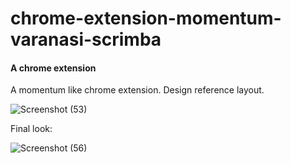 # chrome-extension-momentum-varanasi-scrimba
#### A chrome extension

A momentum like chrome extension. Design reference layout.

![Screenshot (53)](https://user-images.githubusercontent.com/85759426/142740295-4459f74f-7c74-425c-954b-374933d116db.png)

Final look:


![Screenshot (56)](https://user-images.githubusercontent.com/85759426/142772312-9e5b4a97-abd3-48ec-8532-cb4c08f5a91d.png)
